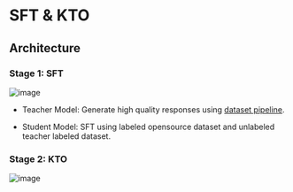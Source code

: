 # SFT & KTO

## Architecture

### Stage 1: SFT
![image](https://github.com/UIUC-Chatbot/AICE-rlaif/assets/143149589/a5b26617-0457-4d2a-9299-97b3fa5617c9)

 * Teacher Model: Generate high quality responses using [dataset pipeline](https://github.com/UIUC-Chatbot/AICE-rlaif/tree/main/Dataset_Pipeline).

 * Student Model: SFT using labeled opensource dataset and unlabeled teacher labeled dataset.

### Stage 2: KTO
![image](https://github.com/UIUC-Chatbot/AICE-rlaif/assets/143149589/3670ee2c-2941-4ed8-b4c7-712a1b4de44c)


